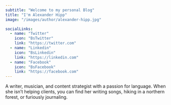 ```yaml
---
subtitle: "Welcome to my personal Blog"
title: "I'm Alexander Hipp"
image: "/images/author/alexander-hipp.jpg"

socialLinks:
  - name: "Twitter"
    icon: "BsTwitter"
    link: "https://twitter.com"
  - name: "Linkedin"
    icon: "BsLinkedin"
    link: "https://linkedin.com"
  - name: "Facebook"
    icon: "BsFacebook"
    link: "https://facebook.com"
---
```


A writer, musician, and content strategist with a passion for language. When she isn’t helping clients, you can find her writing songs, hiking in a northern forest, or furiously journaling.
